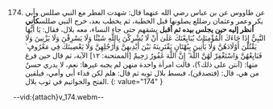 174. عن طاووس عن بن عباس رضي الله عنهما قال: شهدت الفطر مع النبي صللس وأبي بكر وعمر وعثمان رضللع  يصلونها قبل الخطبة، ثم يخطب بعد، خرج النبي صللس**كأني أنظر إليه حين يجلس بيده ثم أقبل** يشقهم حتى جاء النساء، معه بلال، فقال: يَا أَيُّهَا النَّبِيُّ إِذَا جَاءَكَ الْمُؤْمِنَاتُ يُبَايِعْنَكَ عَلَىٰ أَنْ لَا يُشْرِكْنَ بِاللَّهِ شَيْئًا وَلَا يَسْرِقْنَ وَلَا يَزْنِينَ وَلَا يَقْتُلْنَ أَوْلَادَهُنَّ وَلَا يَأْتِينَ بِبُهْتَانٍ يَفْتَرِينَهُ بَيْنَ أَيْدِيهِنَّ وَأَرْجُلِهِنَّ وَلَا يَعْصِينَكَ فِي مَعْرُوفٍ ۙ فَبَايِعْهُنَّ وَاسْتَغْفِرْ لَهُنَّ اللَّهَ ۖ إِنَّ اللَّهَ غَفُورٌ رَحِيمٌ [الممتحنة: ١٢] الآية، ثم قال حين فرغ منها: (آنتن على ذلك؟)، قالت امرأة واحدة منهن لم يجبه غيرها: نعم، لا يدري حسنٌ من هي، قال: (فتصدقن)، فبسط بلال ثوبه ثم قال: هلم لكن فداء أبي وأمي، فيلقين الفتح والخواتيم في ثوب بلال.
{: value="174" }

--vid:{attach}v_174.webm--
